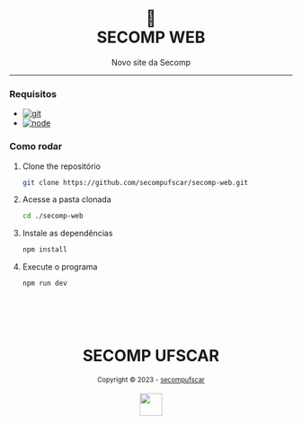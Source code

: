 <h1 align="center">
📄<br>SECOMP WEB
</h1>

<p  align="center">
Novo site da Secomp
</p>

---

### Requisitos

-   [![git][git-logo]][git-url]
-   [![node][node-logo]][node-url]

### Como rodar

1. Clone the repositório
    ```sh
    git clone https://github.com/secompufscar/secomp-web.git
    ```

2. Acesse a pasta clonada

    ```sh
    cd ./secomp-web
    ```

3. Instale as dependências

    ```sh
    npm install
    ```

4. Execute o programa

    ```sh
    npm run dev
    ```

<div align="center">
  <br/>
  <br/>
  <br/>
    <div>
      <h1>SECOMP UFSCAR</h1>
      <sub>Copyright © 2023 - <a href="https://github.com/secompufsca">secompufscar</sub></a>
    </div>
    <br/>
    <img src="https://avatars.githubusercontent.com/u/26929251?s=48&v=4" width="40" height="40"/>
</div>

[git-url]: https://git-scm.com/
[git-logo]: https://img.shields.io/badge/Git-f14e32?style=for-the-badge&logo=git&logoColor=white
[node-url]: https://nodejs.org/en
[node-logo]: https://img.shields.io/badge/Node-1389fd?style=for-the-badge&logo=javascript&logoColor=white
[demo]: assets/images/demo.gif
